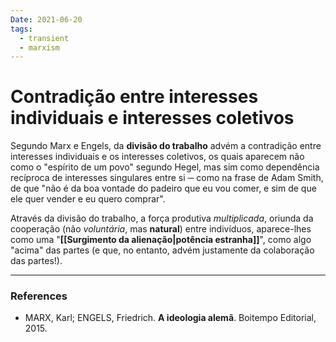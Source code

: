 ```yaml
---
Date: 2021-06-20
tags:
  - transient
  - marxism
---
```

# Contradição entre interesses individuais e interesses coletivos
Segundo Marx e Engels, da **divisão do trabalho** advém a contradição entre interesses individuais e os interesses coletivos, os quais aparecem não como o "espírito de um povo" segundo Hegel, mas sim como dependência recíproca de interesses singulares entre si ─ como na frase de Adam Smith, de que "não é da boa vontade do padeiro que eu vou comer, e sim de que ele quer vender e eu quero comprar". 

Através da divisão do trabalho, a força produtiva *multiplicada*, oriunda da cooperação (não *voluntária*, mas **natural**) entre indivíduos, aparece-lhes como uma "**[[Surgimento da alienação|potência estranha]]**", como algo "acima" das partes (e que, no entanto, advém justamente da colaboração das partes!). 

---
### References
- MARX, Karl; ENGELS, Friedrich. **A ideologia alemã**. Boitempo Editorial, 2015.